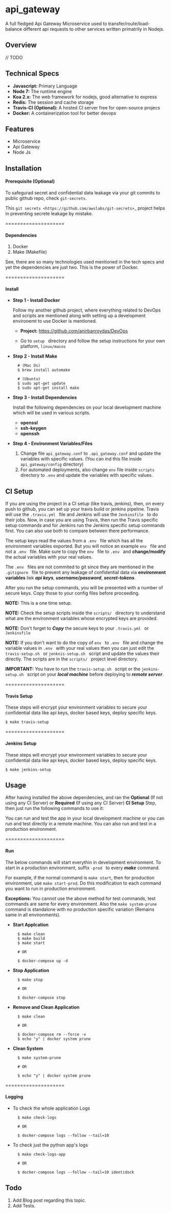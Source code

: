 # api_gateway

A full fledged Api Gateway Microservice used to transfer/route/load-balance different api requests to other services written primatrily in  Nodejs.


## Overview

// TODO



## Technical Specs

- **Javascript:** Primary Language
- **Node 7:** The runtime engine
- **Koa 2.x:** The web framework for nodejs, good alternative to express
- **Redis:** The session and cache storage
- **Travis-CI (Optional):** A hosted CI server free for open-source projecs 
- **Docker:** A containerization tool for better devops


## Features

- Microservice
- Api Gateway
- Node Js




## Installation

#### Prerequisite (Optional)

To safegurad secret and confidential data leakage via your git commits to public github repo, check `git-secrets`.

This `git secrets <https://github.com/awslabs/git-secrets>`_ project helps in preventing secrete leakage by mistake.

====================
#### Dependencies

1. Docker
2. Make (Makefile)

See, there are so many technologies used mentioned in the tech specs and yet the dependencies are just two. This is the power of Docker. 

====================
#### Install


* **Step 1 - Install Docker**

  Follow my another github project, where everything related to DevOps and scripts are mentioned along with setting up a development environemt to use Docker is mentioned.

    * **Project:** https://github.com/anirbanroydas/DevOps

    * Go to  ` setup  ` directory and follow the setup instructions for your own platform,  ` linux/macos `

* **Step 2 - Install Make**
        
        # (Mac Os)
        $ brew install automake

        # (Ubuntu)
        $ sudo apt-get update
        $ sudo apt-get install make

* **Step 3 - Install Dependencies**
  
  Install the following dependencies on your local development machine which will be used in various scripts.

  - **openssl**
  - **ssh-keygen**
  - **openssh**

* **Step 4 - Environment Variables/Files**
  
  1. Change file `api_gateway.conf` to `.api_gateway.conf` and update the variables with specific values. (You can ind this file inside `api_gateway/config` directory)
  2. For automated deployments, also change `env` file inside `scripts` directory to `.env` and update the variables with specific values.  


## CI Setup


If you are using the project in a CI setup (like travis, jenkins), then, on every push to github, you can set up your travis build or jenkins pipeline. Travis will use the  ` .travis.yml  ` file and Jenkins will use the  ` Jenkinsfile  ` to do their jobs. Now, in case you are using Travis, then run the Travis specific setup commands and for Jenkins run the Jenkins specific setup commands first. You can also use both to compare between there performance.

The setup keys read the values from a  ` .env  ` file which has all the environment variables exported. But you will notice an example  ` env  ` file and not a  ` .env  ` file. Make sure to copy the  ` env  ` file to  ` .env  ` and **change/modify** the actual variables with your real values.

The  ` .env  ` files are not commited to git since they are mentioned in the  ` .gitignore  ` file to prevent any leakage of confidential data via **environment variables** liek ***api keys***, ***username/password***, ***secret-tokens***.

After you run the setup commands, you will be presented with a number of secure keys. Copy those to your config files before proceeding.

**NOTE:** This is a one time setup.

**NOTE:** Check the setup scripts inside the  ` scripts/  ` directory to understand what are the environment variables whose encrypted keys are provided.

**NOTE:** Don't forget to ***Copy*** the secure keys to your  ` .travis.yml  ` or  ` Jenkinsfile `

**NOTE:** If you don't want to do the copy of  ` env  ` to  ` .env  ` file and change the variable values in  ` .env  ` with your real values then you can just edit the  ` travis-setup.sh  ` or  ` jenknis-setup.sh  ` script and update the values their directly. The scripts are in the  ` scripts/  ` project level directory.


**IMPORTANT:** You have to run the  ` travis-setup.sh  ` script or the  ` jenkins-setup.sh  ` script on your ***local machine*** before deploying to ***remote server***.

==================== 

#### Travis Setup


These steps will encrypt your environment variables to secure your confidential data like api keys, docker based keys, deploy specific keys.

    $ make travis-setup


==================== 
#### Jenkins Setup

These steps will encrypt your environment variables to secure your confidential data like api keys, docker based keys, deploy specific keys.

    $ make jenkins-setup




## Usage

After having installed the above dependencies, and ran the **Optional** (If not using any CI Server) or **Required** (If using any CI Server) **CI Setup** Step, then just run the following commands to use it:


You can run and test the app in your local development machine or you can run and test directly in a remote machine. You can also run and test in a production environment. 


==================== 
#### Run

The below commands will start everythin in development environment. To start in a production environment, suffix  ` -prod  ` to every ***make*** command.

For example, if the normal command is  ` make start `, then for production environment, use  ` make start-prod `. Do this modification to each command you want to run in production environment. 

**Exceptions:** You cannot use the above method for test commands, test commands are same for every environment. Also the   ` make system-prune  ` command is standalone with no production specific variation (Remains same in all environments).

* **Start Applcation**

        $ make clean
        $ make build
        $ make start

        # OR

        $ docker-compose up -d


    
  
* **Stop Application**

        $ make stop

        # OR

        $ docker-compose stop


* **Remove and Clean Application**

        $ make clean

        # OR

        $ docker-compose rm --force -v
        $ echo "y" | docker system prune


* **Clean System**

        $ make system-prune

        # OR

        $ echo "y" | docker system prune



====================
#### Logging


* To check the whole application Logs

        $ make check-logs

        # OR

        $ docker-compose logs --follow --tail=10



* To check just the python app\'s logs

        $ make check-logs-app

        # OR

        $ docker-compose logs --follow --tail=10 identidock






Todo
-----

1. Add Blog post regarding this topic.
2. Add Tests.
